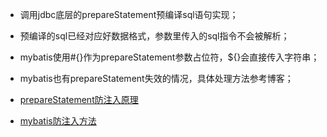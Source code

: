 + 调用jdbc底层的prepareStatement预编译sql语句实现；
+ 预编译的sql已经对应好数据格式，参数里传入的sql指令不会被解析；
+ mybatis使用#{}作为prepareStatement参数占位符，${}会直接传入字符串；
+ mybatis也有prepareStatement失效的情况，具体处理方法参考博客；

+ [prepareStatement防注入原理](https://blog.csdn.net/chenleixing/article/details/44024095)
+ [mybatis防注入方法](http://www.cnblogs.com/moxiaotao/p/9330711.html)
